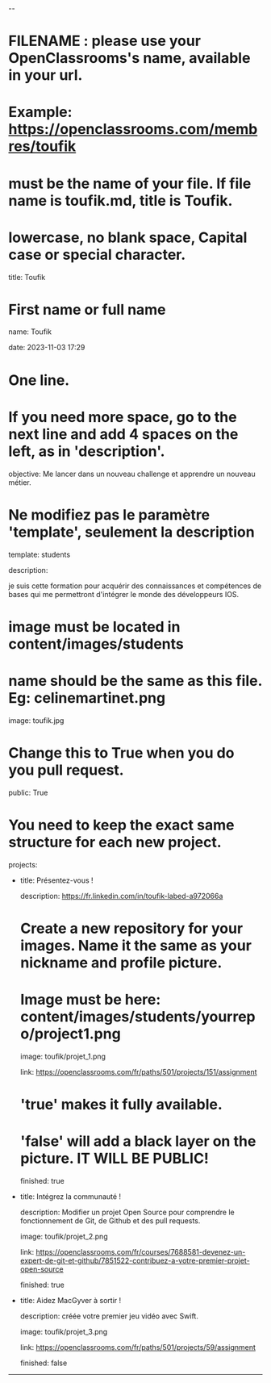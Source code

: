 --

# FILENAME : please use your OpenClassrooms's name, available in your url.
# Example: https://openclassrooms.com/membres/toufik
# must be the name of your file. If file name is toufik.md, title is Toufik.
# lowercase, no blank space, Capital case or special character.

title: Toufik

 

# First name or full name

name: Toufik

date: 2023-11-03 17:29

 

# One line.

# If you need more space, go to the next line and add 4 spaces on the left, as in 'description'.

objective: Me lancer dans un nouveau challenge et apprendre un nouveau métier.

 

# Ne modifiez pas le paramètre 'template', seulement la description

template: students

description:

je suis cette formation pour acquérir des connaissances et compétences de bases qui me permettront d'intégrer le monde des développeurs IOS.

 

# image must be located in content/images/students

# name should be the same as this file. Eg: celinemartinet.png

image: toufik.jpg

 

# Change this to True when you do you pull request.

public: True

 

# You need to keep the exact same structure for each new project.

projects:

  - title: Présentez-vous !

    description: https://fr.linkedin.com/in/toufik-labed-a972066a


    # Create a new repository for your images. Name it the same as your nickname and profile picture.

    # Image must be here: content/images/students/yourrepo/project1.png

    image: toufik/projet_1.png

    link: https://openclassrooms.com/fr/paths/501/projects/151/assignment

    # 'true' makes it fully available.

    # 'false' will add a black layer on the picture. IT WILL BE PUBLIC!

    finished: true

  - title: Intégrez la communauté !

    description: Modifier un projet Open Source pour comprendre le fonctionnement de Git, de Github et des pull requests. 

    image: toufik/projet_2.png

    link: https://openclassrooms.com/fr/courses/7688581-devenez-un-expert-de-git-et-github/7851522-contribuez-a-votre-premier-projet-open-source

    finished: true

  - title: Aidez MacGyver à sortir !

    description:  créée votre premier jeu vidéo avec Swift.

    image: toufik/projet_3.png

    link: https://openclassrooms.com/fr/paths/501/projects/59/assignment

    finished: false

---

